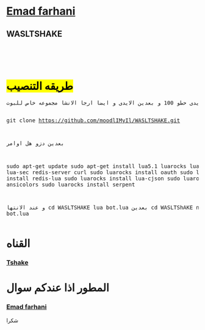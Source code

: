 <a href="telegram.me/emad_farhani"><h1>Emad farhani</h1></a>
<h2>WASLTSHAKE</h2><br><br><br>
<h1><mark>طریقه التنصیب</mark></h1>
<pre>
توکن البوت تبعکم و ایدیکم و ایدی الکروب حطو بل ملف کانفیگ تحذیر اذا مجموعتکم سویر بالاول الایدی حطو 100 و بعدین الایدی و ایضا ارجا الانشا مجموعه خاص للبوت

git clone https://github.com/moodlIMyIl/WASLTSHAKE.git

بعدین دزو هل اوامر 

sudo apt-get update
sudo apt-get install lua5.1 luarocks lua-socket lua-sec redis-server curl 
sudo luarocks install oauth 
sudo luarocks install redis-lua 
sudo luarocks install lua-cjson 
sudo luarocks install ansicolors 
sudo luarocks install serpent

و عند الانتها
cd WASLTSHAKE
lua bot.lua
بعدین
cd WASLTShAKE
nohup lua bot.lua
</pre>
<h1>القناه</h1>
<a href="telegram.me/lTSHAKEl_CH"><h3>Tshake</h3></a>
<h1>المطور اذا عندکم سوال</h1>
<a href="telegram.me/Emad_farhani"><h3>Emad farhani</h3></a>

شکرا
